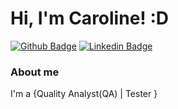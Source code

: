 # Hi, I'm Caroline! :D

[![Github Badge](https://img.shields.io/badge/-Github-000?style=flat-square&logo=Github&logoColor=white&link=https://github.com/CarollineLima)](https://github.com/fagnerpsantos)
[![Linkedin Badge](https://img.shields.io/badge/-LinkedIn-blue?style=flat-square&logo=Linkedin&logoColor=white&link=https://www.linkedin.com/in/caroline-cavalcante-84b4724a//)](https://www.linkedin.com/in/fagnerpsantos/)

### About me
I'm a {Quality Analyst(QA) | Tester }

